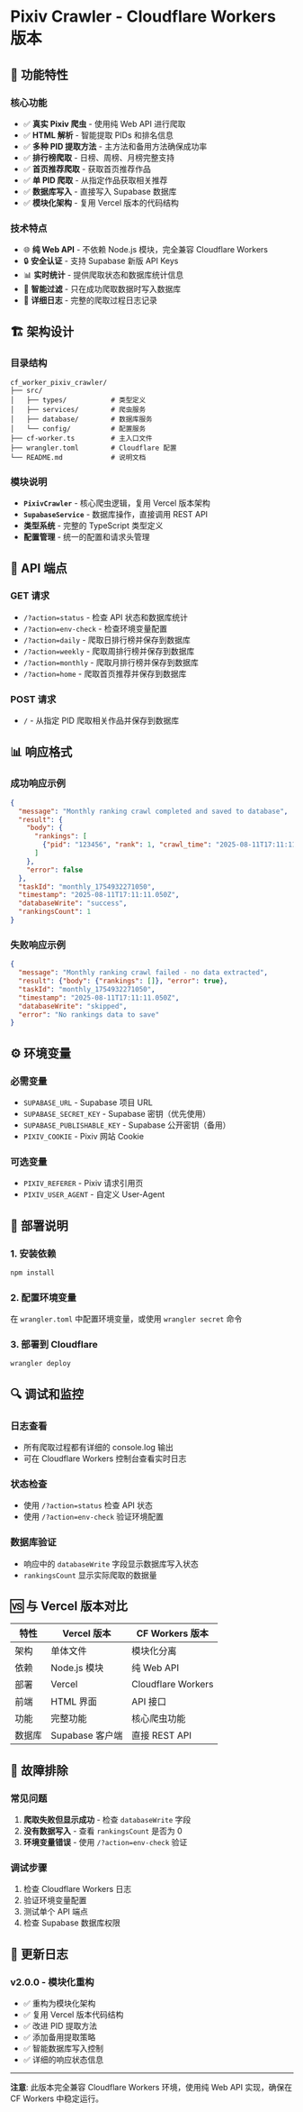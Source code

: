 # Pixiv Crawler - Cloudflare Workers 版本

## 🚀 **功能特性**

### **核心功能**
- ✅ **真实 Pixiv 爬虫** - 使用纯 Web API 进行爬取
- ✅ **HTML 解析** - 智能提取 PIDs 和排名信息
- ✅ **多种 PID 提取方法** - 主方法和备用方法确保成功率
- ✅ **排行榜爬取** - 日榜、周榜、月榜完整支持
- ✅ **首页推荐爬取** - 获取首页推荐作品
- ✅ **单 PID 爬取** - 从指定作品获取相关推荐
- ✅ **数据库写入** - 直接写入 Supabase 数据库
- ✅ **模块化架构** - 复用 Vercel 版本的代码结构

### **技术特点**
- 🌐 **纯 Web API** - 不依赖 Node.js 模块，完全兼容 Cloudflare Workers
- 🔒 **安全认证** - 支持 Supabase 新版 API Keys
- 📊 **实时统计** - 提供爬取状态和数据库统计信息
- 🚫 **智能过滤** - 只在成功爬取数据时写入数据库
- 📝 **详细日志** - 完整的爬取过程日志记录

## 🏗️ **架构设计**

### **目录结构**
```
cf_worker_pixiv_crawler/
├── src/
│   ├── types/           # 类型定义
│   ├── services/        # 爬虫服务
│   ├── database/        # 数据库服务
│   └── config/          # 配置服务
├── cf-worker.ts         # 主入口文件
├── wrangler.toml        # Cloudflare 配置
└── README.md            # 说明文档
```

### **模块说明**
- **`PixivCrawler`** - 核心爬虫逻辑，复用 Vercel 版本架构
- **`SupabaseService`** - 数据库操作，直接调用 REST API
- **类型系统** - 完整的 TypeScript 类型定义
- **配置管理** - 统一的配置和请求头管理

## 🔧 **API 端点**

### **GET 请求**
- `/?action=status` - 检查 API 状态和数据库统计
- `/?action=env-check` - 检查环境变量配置
- `/?action=daily` - 爬取日排行榜并保存到数据库
- `/?action=weekly` - 爬取周排行榜并保存到数据库
- `/?action=monthly` - 爬取月排行榜并保存到数据库
- `/?action=home` - 爬取首页推荐并保存到数据库

### **POST 请求**
- `/` - 从指定 PID 爬取相关作品并保存到数据库

## 📊 **响应格式**

### **成功响应示例**
```json
{
  "message": "Monthly ranking crawl completed and saved to database",
  "result": {
    "body": {
      "rankings": [
        {"pid": "123456", "rank": 1, "crawl_time": "2025-08-11T17:11:11.050Z"}
      ]
    },
    "error": false
  },
  "taskId": "monthly_1754932271050",
  "timestamp": "2025-08-11T17:11:11.050Z",
  "databaseWrite": "success",
  "rankingsCount": 1
}
```

### **失败响应示例**
```json
{
  "message": "Monthly ranking crawl failed - no data extracted",
  "result": {"body": {"rankings": []}, "error": true},
  "taskId": "monthly_1754932271050",
  "timestamp": "2025-08-11T17:11:11.050Z",
  "databaseWrite": "skipped",
  "error": "No rankings data to save"
}
```

## ⚙️ **环境变量**

### **必需变量**
- `SUPABASE_URL` - Supabase 项目 URL
- `SUPABASE_SECRET_KEY` - Supabase 密钥（优先使用）
- `SUPABASE_PUBLISHABLE_KEY` - Supabase 公开密钥（备用）
- `PIXIV_COOKIE` - Pixiv 网站 Cookie

### **可选变量**
- `PIXIV_REFERER` - Pixiv 请求引用页
- `PIXIV_USER_AGENT` - 自定义 User-Agent

## 🚀 **部署说明**

### **1. 安装依赖**
```bash
npm install
```

### **2. 配置环境变量**
在 `wrangler.toml` 中配置环境变量，或使用 `wrangler secret` 命令

### **3. 部署到 Cloudflare**
```bash
wrangler deploy
```

## 🔍 **调试和监控**

### **日志查看**
- 所有爬取过程都有详细的 console.log 输出
- 可在 Cloudflare Workers 控制台查看实时日志

### **状态检查**
- 使用 `/?action=status` 检查 API 状态
- 使用 `/?action=env-check` 验证环境配置

### **数据库验证**
- 响应中的 `databaseWrite` 字段显示数据库写入状态
- `rankingsCount` 显示实际爬取的数据量

## 🆚 **与 Vercel 版本对比**

| 特性 | Vercel 版本 | CF Workers 版本 |
|------|-------------|-----------------|
| 架构 | 单体文件 | 模块化分离 |
| 依赖 | Node.js 模块 | 纯 Web API |
| 部署 | Vercel | Cloudflare Workers |
| 前端 | HTML 界面 | API 接口 |
| 功能 | 完整功能 | 核心爬虫功能 |
| 数据库 | Supabase 客户端 | 直接 REST API |

## 🐛 **故障排除**

### **常见问题**
1. **爬取失败但显示成功** - 检查 `databaseWrite` 字段
2. **没有数据写入** - 查看 `rankingsCount` 是否为 0
3. **环境变量错误** - 使用 `/?action=env-check` 验证

### **调试步骤**
1. 检查 Cloudflare Workers 日志
2. 验证环境变量配置
3. 测试单个 API 端点
4. 检查 Supabase 数据库权限

## 📝 **更新日志**

### **v2.0.0** - 模块化重构
- ✅ 重构为模块化架构
- ✅ 复用 Vercel 版本代码结构
- ✅ 改进 PID 提取方法
- ✅ 添加备用提取策略
- ✅ 智能数据库写入控制
- ✅ 详细的响应状态信息

---

**注意**: 此版本完全兼容 Cloudflare Workers 环境，使用纯 Web API 实现，确保在 CF Workers 中稳定运行。 